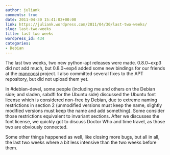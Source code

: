 ```yaml
---
author: juliank
comments: true
date: 2011-04-30 15:41:02+00:00
link: https://juliank.wordpress.com/2011/04/30/last-two-weeks/
slug: last-two-weeks
title: last two weeks
wordpress_id: 434
categories:
- Debian
---
```


The last two weeks, two new python-apt releases were made. 0.8.0~exp3 did not add much, but 0.8.0~exp4 added some new bindings for our friends at the [mancoosi](http://www.mancoosi.org/) project. I also committed several fixes to the APT repository, but did not upload them yet.

In #debian-devel, some people (including me and others on the Debian side; and sladen, sabdfl for the Ubuntu side) discussed the Ubuntu font license which is considered non-free by Debian, due to extreme naming restrictions in section 2 (unmodified versions must keep the name, slightly modified versions must keep the name and add something). Some consider those restrictions equivalent to invariant sections. After we discusses the font license, we quickly got to discuss Doctor Who and time travel, as those two are obviously connected.

Some other things happened as well, like closing more bugs, but all in all, the last two weeks where a bit less intensive than the two weeks before them.
